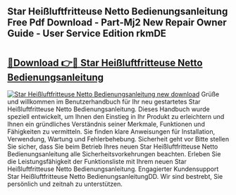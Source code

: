 ## Star Heißluftfritteuse Netto Bedienungsanleitung Free Pdf Download - Part-Mj2 New Repair Owner Guide - User Service Edition rkmDE

# <h2><a href="http://df24m1.blite.top/?on=Star+Hei%c3%9fluftfritteuse+Netto+Bedienungsanleitung">🔗Download 👉🔴 Star Heißluftfritteuse Netto Bedienungsanleitung</a></h2>

[![Star Heißluftfritteuse Netto Bedienungsanleitung new download](https://i.imgur.com/lujVjoI.png)](http://df24m1.blite.top/?on=Star+Hei%c3%9fluftfritteuse+Netto+Bedienungsanleitung)
Grüße und willkommen im Benutzerhandbuch für Ihr neu gestartetes Star Heißluftfritteuse Netto Bedienungsanleitung. Dieses Handbuch wurde speziell entwickelt, um Ihnen den Einstieg in Ihr Produkt zu erleichtern und Ihnen ein gründliches Verständnis seiner Merkmale, Funktionen und Fähigkeiten zu vermitteln. Sie finden klare Anweisungen für Installation, Verwendung, Wartung und Fehlerbehebung. Sicherheit geht vor Bitte stellen Sie sicher, dass Sie beim Betrieb Ihres neuen Star Heißluftfritteuse Netto Bedienungsanleitung alle Sicherheitsvorkehrungen beachten. Erleben Sie die Leistungsfähigkeit der Funktionsliste mit Ihrem neuen Star Heißluftfritteuse Netto Bedienungsanleitung. Engagierter Kundensupport Star Heißluftfritteuse Netto BedienungsanleitungDD. Wir sind bestrebt, Sie persönlich und zeitnah zu unterstützen.
